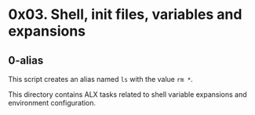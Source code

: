 # 0x03. Shell, init files, variables and expansions

## 0-alias
This script creates an alias named `ls` with the value `rm *`.

This directory contains ALX tasks related to shell variable expansions and environment configuration.

